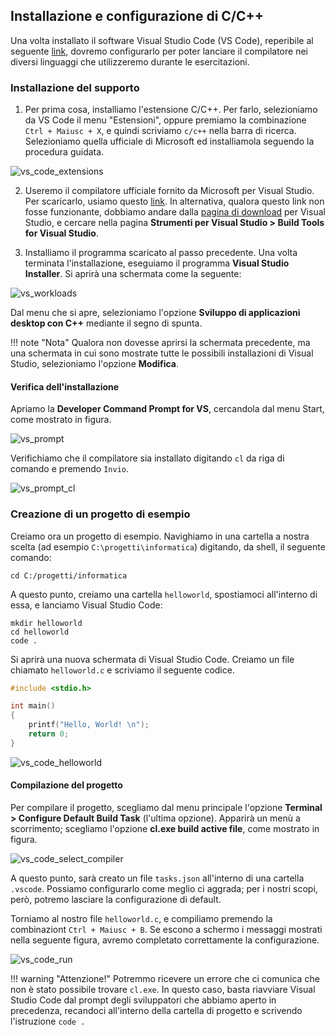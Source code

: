 ## Installazione e configurazione di C/C++

Una volta installato il software Visual Studio Code (VS Code), reperibile al seguente [link](https://code.visualstudio.com/download), dovremo configurarlo per poter lanciare il compilatore nei diversi linguaggi che utilizzeremo durante le esercitazioni.

### Installazione del supporto

1. Per prima cosa, installiamo l'estensione C/C++. Per farlo, selezioniamo da VS Code il menu "Estensioni", oppure premiamo la combinazione `Ctrl + Maiusc + X`, e quindi scriviamo `c/c++` nella barra di ricerca. Selezioniamo quella ufficiale di Microsoft ed installiamola seguendo la procedura guidata.

![vs_code_extensions](../../assets/images/appendici/vs_code/extensions.png)

2. Useremo il compilatore ufficiale fornito da Microsoft per Visual Studio. Per scaricarlo, usiamo questo [link](https://visualstudio.microsoft.com/it/thank-you-downloading-visual-studio/?sku=BuildTools&rel=16). In alternativa, qualora questo link non fosse funzionante, dobbiamo andare dalla [pagina di download](https://visualstudio.microsoft.com/downloads#other) per Visual Studio, e cercare nella pagina **Strumenti per Visual Studio > Build Tools for Visual Studio**.

3. Installiamo il programma scaricato al passo precedente. Una volta terminata l'installazione, eseguiamo il programma **Visual Studio Installer**. Si aprirà una schermata come la seguente:

![vs_workloads](../../assets/images/appendici/vs_workloads.png)

Dal menu che si apre, selezioniamo l'opzione **Sviluppo di applicazioni desktop con C++** mediante il segno di spunta.

!!! note "Nota"
Qualora non dovesse aprirsi la schermata precedente, ma una schermata in cui sono mostrate tutte le possibili installazioni di Visual Studio, selezioniamo l'opzione **Modifica**.

#### Verifica dell'installazione

Apriamo la **Developer Command Prompt for VS**, cercandola dal menu Start, come mostrato in figura.

![vs_prompt](../../assets/images/appendici/vs_code/prompt.png)

Verifichiamo che il compilatore sia installato digitando `cl` da riga di comando e premendo `Invio`.

![vs_prompt_cl](../../assets/images/appendici/vs_code/prompt_cl.png)

### Creazione di un progetto di esempio

Creiamo ora un progetto di esempio. Navighiamo in una cartella a nostra scelta (ad esempio `C:\progetti\informatica`) digitando, da shell, il seguente comando:

```shell
cd C:/progetti/informatica
```

A questo punto, creiamo una cartella `helloworld`, spostiamoci all'interno di essa, e lanciamo Visual Studio Code:

```shell
mkdir helloworld
cd helloworld
code .
```

Si aprirà una nuova schermata di Visual Studio Code. Creiamo un file chiamato `helloworld.c` e scriviamo il seguente codice.

```c
#include <stdio.h>

int main()
{
	printf("Hello, World! \n");
	return 0;
}
```

![vs_code_helloworld](../../assets/images/appendici/vs_code/hello_world.png)

#### Compilazione del progetto

Per compilare il progetto, scegliamo dal menu principale l'opzione **Terminal > Configure Default Build Task** (l'ultima opzione). Apparirà un menù a scorrimento; scegliamo l'opzione **cl.exe build active file**, come mostrato in figura.

![vs_code_select_compiler](../../assets/images/appendici/vs_code/select_compiler.png)

A questo punto, sarà creato un file `tasks.json` all'interno di una cartella `.vscode`. Possiamo configurarlo come meglio ci aggrada; per i nostri scopi, però, potremo lasciare la configurazione di default.

Torniamo al nostro file `helloworld.c`, e compiliamo premendo la combinaziont `Ctrl + Maiusc + B`. Se escono a schermo i messaggi mostrati nella seguente figura, avremo completato correttamente la configurazione.

![vs_code_run](../../assets/images/appendici/vs_code/run.png)

!!! warning "Attenzione!"
Potremmo ricevere un errore che ci comunica che non è stato possibile trovare `cl.exe`. In questo caso, basta riavviare Visual Studio Code dal prompt degli sviluppatori che abbiamo aperto in precedenza, recandoci all'interno della cartella di progetto e scrivendo l'istruzione `code .`
